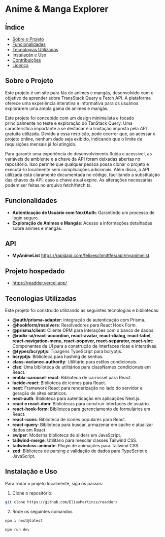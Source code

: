 # Anime & Manga Explorer

## Índice

- [Sobre o Projeto](#sobre-o-projeto)
- [Funcionalidades](#funcionalidades)
- [Tecnologias Utilizadas](#tecnologias-utilizadas)
- [Instalação e Uso](#instalação-e-uso)
- [Contribuições](#contribuições)
- [Licença](#licença)

## Sobre o Projeto

Este projeto é um site para fãs de animes e mangás, desenvolvido com o objetivo de aprender sobre TransStack Query e Fetch API. A plataforma oferece uma experiência interativa e informativa para os usuários explorarem uma ampla gama de animes e mangás.

Este projeto foi concebido com um design minimalista e focado principalmente no teste e exploração do TanStack Query. Uma característica importante a se destacar é a limitação imposta pela API gratuita utilizada. Devido a essa restrição, pode ocorrer que, ao acessar o projeto online, nenhum dado seja exibido, indicando que o limite de requisições mensais já foi atingido.

Para garantir uma experiência de desenvolvimento fluida e acessível, as variáveis de ambiente e a chave da API foram deixadas abertas no repositório. Isso permite que qualquer pessoa possa clonar o projeto e executá-lo localmente sem complicações adicionais. Além disso, a API utilizada está claramente documentada no código, facilitando a substituição das chaves da API, caso a chave atual expire. As alterações necessárias podem ser feitas no arquivo fetch/fetch.ts.

## Funcionalidades

- **Autenticação de Usuário com NextAuth**: Garantindo um processo de login seguro.
- **Exploração de Animes e Mangás**: Acesso a informações detalhadas sobre animes e mangás.

## API

- **MyAnimeList** https://rapidapi.com/felixeschmittfes/api/myanimelist.

## Projeto hospedado
- https://readder.vercel.app/

## Tecnologias Utilizadas

Este projeto foi construído utilizando as seguintes tecnologias e bibliotecas:

- **@auth/prisma-adapter**: Integração de autenticação com Prisma.
- **@hookform/resolvers**: Resolvedores para React Hook Form.
- **@prisma/client**: Cliente ORM para interações com o banco de dados.
- **@radix-ui/react-accordion, react-avatar, react-dialog, react-label, react-navigation-menu, react-popover, react-separator, react-slot**: Componentes de UI para a construção de interfaces ricas e interativas.
- **@types/bcryptjs**: Tipagens TypeScript para bcryptjs.
- **bcryptjs**: Biblioteca para hashing de senhas.
- **class-variance-authority**: Utilitário para estilos condicionais.
- **clsx**: Uma biblioteca de utilitários para classNames condicionais em React.
- **embla-carousel-react**: Biblioteca de carrossel para React.
- **lucide-react**: Biblioteca de ícones para React.
- **next**: Framework React para renderização no lado do servidor e geração de sites estáticos.
- **next-auth**: Biblioteca para autenticação em aplicações Next.js.
- **react e react-dom**: Bibliotecas para construir interfaces de usuário.
- **react-hook-form**: Biblioteca para gerenciamento de formulários em React.
- **react-icons**: Biblioteca de ícones populares para React.
- **react-query**: Biblioteca para buscar, armazenar em cache e atualizar dados em React.
- **swiper**: Moderna biblioteca de sliders em JavaScript.
- **tailwind-merge**: Utilitário para mesclar classes Tailwind CSS.
- **tailwindcss-animate**: Plugin de animações para Tailwind CSS.
- **zod**: Biblioteca de parsing e validação de dados para TypeScript e JavaScript.


## Instalação e Uso

Para rodar o projeto localmente, siga os passos:

1. Clone o repositório:

```bash
git clone https://github.com/EliasMartinzs/readder/
```

2. Rode os seguintes comandos

```bash
npm i next@latest
```

```bash
npm run dev
```

